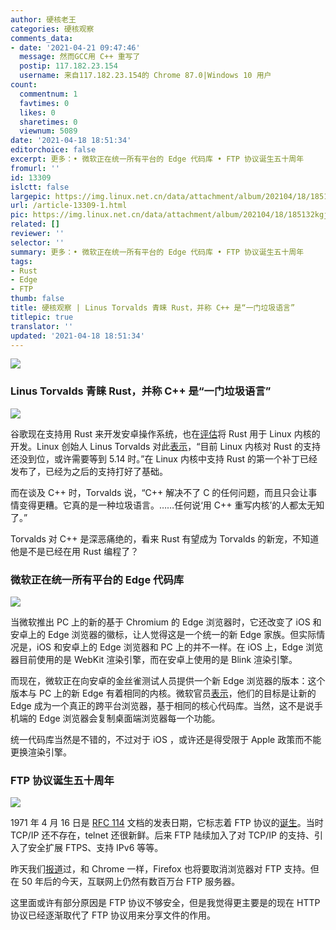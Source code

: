 ```yaml
---
author: 硬核老王
categories: 硬核观察
comments_data:
- date: '2021-04-21 09:47:46'
  message: 然而GCC用 C++ 重写了
  postip: 117.182.23.154
  username: 来自117.182.23.154的 Chrome 87.0|Windows 10 用户
count:
  commentnum: 1
  favtimes: 0
  likes: 0
  sharetimes: 0
  viewnum: 5089
date: '2021-04-18 18:51:34'
editorchoice: false
excerpt: 更多：• 微软正在统一所有平台的 Edge 代码库 • FTP 协议诞生五十周年
fromurl: ''
id: 13309
islctt: false
largepic: https://img.linux.net.cn/data/attachment/album/202104/18/185132kgjpx1p37p3jgg3f.jpg
url: /article-13309-1.html
pic: https://img.linux.net.cn/data/attachment/album/202104/18/185132kgjpx1p37p3jgg3f.jpg.thumb.jpg
related: []
reviewer: ''
selector: ''
summary: 更多：• 微软正在统一所有平台的 Edge 代码库 • FTP 协议诞生五十周年
tags:
- Rust
- Edge
- FTP
thumb: false
title: 硬核观察 | Linus Torvalds 青睐 Rust，并称 C++ 是“一门垃圾语言”
titlepic: true
translator: ''
updated: '2021-04-18 18:51:34'
---
```


![](https://img.linux.net.cn/data/attachment/album/202104/18/185132kgjpx1p37p3jgg3f.jpg)


### Linus Torvalds 青睐 Rust，并称 C++ 是“一门垃圾语言”


![](https://img.linux.net.cn/data/attachment/album/202104/18/184432z0g11sffq9p10nes.jpg)


谷歌现在支持用 Rust 来开发安卓操作系统，也在[评估](https://security.googleblog.com/2021/04/rust-in-linux-kernel.html)将 Rust 用于 Linux 内核的开发。Linux 创始人 Linus Torvalds 对此[表示](https://itwire.com/open-source/rust-support-in-linux-may-be-possible-by-5-14-release-torvalds.html)，“目前 Linux 内核对 Rust 的支持还没到位，或许需要等到 5.14 时。”在 Linux 内核中支持 Rust 的第一个补丁已经发布了，已经为之后的支持打好了基础。


而在谈及 C++ 时，Torvalds 说，“C++ 解决不了 C 的任何问题，而且只会让事情变得更糟。它真的是一种垃圾语言。……任何说‘用 C++ 重写内核’的人都太无知了。”


Torvalds 对 C++ 是深恶痛绝的，看来 Rust 有望成为 Torvalds 的新宠，不知道他是不是已经在用 Rust 编程了？ 


### 微软正在统一所有平台的 Edge 代码库


![](https://img.linux.net.cn/data/attachment/album/202104/18/184642h7xwx1c3wnnmkf8g.jpg)


当微软推出 PC 上的新的基于 Chromium 的 Edge 浏览器时，它还改变了 iOS 和安卓上的 Edge 浏览器的徽标，让人觉得这是一个统一的新 Edge 家族。但实际情况是，iOS 和安卓上的 Edge 浏览器和 PC 上的并不一样。在 iOS 上，Edge 浏览器目前使用的是 WebKit 渲染引擎，而在安卓上使用的是 Blink 渲染引擎。


而现在，微软正在向安卓的金丝雀测试人员提供一个新 Edge 浏览器的版本：这个版本与 PC 上的新 Edge 有着相同的内核。微软官员[表示](https://www.thurrott.com/cloud/web-browsers/microsoft-edge/247834/microsoft-to-move-to-a-single-edge-codebase)，他们的目标是让新的 Edge 成为一个真正的跨平台浏览器，基于相同的核心代码库。当然，这不是说手机端的 Edge 浏览器会复制桌面端浏览器每一个功能。


统一代码库当然是不错的，不过对于 iOS ，或许还是得受限于 Apple 政策而不能更换渲染引擎。


### FTP 协议诞生五十周年


![](https://img.linux.net.cn/data/attachment/album/202104/18/184956i28a9cedencsq1d6.jpg)


1971 年 4 月 16 日是 [RFC 114](https://tools.ietf.org/html/rfc114) 文档的发表日期，它标志着 FTP 协议的[诞生](https://www.filestash.app/2021/04/16/ftp-is-50-years-old/)。当时 TCP/IP 还不存在，telnet 还很新鲜。后来 FTP 陆续加入了对 TCP/IP 的支持、引入了安全扩展 FTPS、支持 IPv6 等等。


昨天我们[报道](/article-13306-1.html)过，和 Chrome 一样，Firefox 也将要取消浏览器对 FTP 支持。但在 50 年后的今天，互联网上仍然有数百万台 FTP 服务器。


这里面或许有部分原因是 FTP 协议不够安全，但是我觉得更主要是的现在 HTTP 协议已经逐渐取代了 FTP 协议用来分享文件的作用。